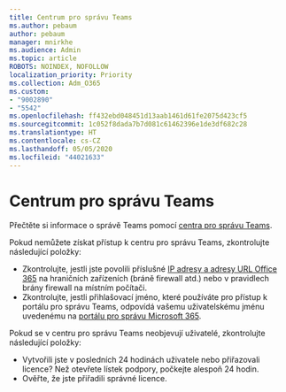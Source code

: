 ```yaml
---
title: Centrum pro správu Teams
ms.author: pebaum
author: pebaum
manager: mnirkhe
ms.audience: Admin
ms.topic: article
ROBOTS: NOINDEX, NOFOLLOW
localization_priority: Priority
ms.collection: Adm_O365
ms.custom:
- "9002890"
- "5542"
ms.openlocfilehash: ff432ebd048451d13aab1461d61fe2075d423cf5
ms.sourcegitcommit: 1c052f8dada7b7d081c61462396e1de3df682c28
ms.translationtype: HT
ms.contentlocale: cs-CZ
ms.lasthandoff: 05/05/2020
ms.locfileid: "44021633"
---
```

# <a name="teams-admin-center"></a>Centrum pro správu Teams

Přečtěte si informace o správě Teams pomocí [centra pro správu Teams](https://docs.microsoft.com/microsoftteams/manage-teams-skypeforbusiness-admin-center).

Pokud nemůžete získat přístup k centru pro správu Teams, zkontrolujte následující položky:

- Zkontrolujte, jestli jste povolili příslušné [IP adresy a adresy URL Office 365](https://docs.microsoft.com/Office365/Enterprise/office-365-ip-web-service) na hraničních zařízeních (bráně firewall atd.) nebo v pravidlech brány firewall na místním počítači.
- Zkontrolujte, jestli přihlašovací jméno, které používáte pro přístup k portálu pro správu Teams, odpovídá vašemu uživatelskému jménu uvedenému na [portálu pro správu Microsoft 365](https://admin.microsoft.com/Adminportal/Home?source=applauncher#/users).

Pokud se v centru pro správu Teams neobjevují uživatelé, zkontrolujte následující položky:

- Vytvořili jste v posledních 24 hodinách uživatele nebo přiřazovali licence? Než otevřete lístek podpory, počkejte alespoň 24 hodin.
- Ověřte, že jste přiřadili správné licence. 
